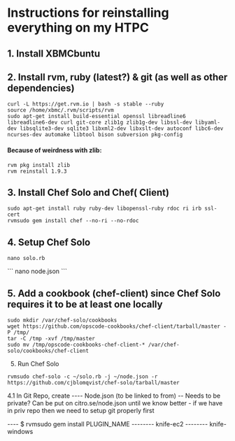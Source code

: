 Instructions for reinstalling everything on my HTPC
=========

## 1. Install XBMCbuntu

## 2. Install rvm, ruby (latest?) & git (as well as other dependencies)
```
curl -L https://get.rvm.io | bash -s stable --ruby
source /home/xbmc/.rvm/scripts/rvm
sudo apt-get install build-essential openssl libreadline6 libreadline6-dev curl git-core zlib1g zlib1g-dev libssl-dev libyaml-dev libsqlite3-dev sqlite3 libxml2-dev libxslt-dev autoconf libc6-dev ncurses-dev automake libtool bison subversion pkg-config
```

#### Because of weirdness with zlib:
```
rvm pkg install zlib
rvm reinstall 1.9.3
```

## 3. Install Chef Solo and Chef( Client)
```
sudo apt-get install ruby ruby-dev libopenssl-ruby rdoc ri irb ssl-cert
rvmsudo gem install chef --no-ri --no-rdoc
```


## 4. Setup Chef Solo 
```
nano solo.rb
```
<Insert data from git repo>
```
nano node.json
```
<Insert data from git repo>

## 5. Add a cookbook (chef-client) since Chef Solo requires it to be at least one locally
```
sudo mkdir /var/chef-solo/cookbooks
wget https://github.com/opscode-cookbooks/chef-client/tarball/master -P /tmp/
tar -C /tmp -xvf /tmp/master
sudo mv /tmp/opscode-cookbooks-chef-client-* /var/chef-solo/cookbooks/chef-client
```


5. Run Chef Solo
```
rvmsudo chef-solo -c ~/solo.rb -j ~/node.json -r https://github.com/cjblomqvist/chef-solo/tarball/master
```







4.1 In Git Repo, create
---- Node.json (to be linked to from) -- Needs to be private? Can be put on citro.se/node.json until we know better - if we have in priv repo then we need to setup git properly first



---- $ rvmsudo gem install PLUGIN_NAME 
-------- knife-ec2
-------- knife-windows



